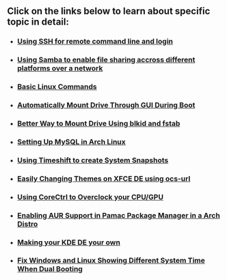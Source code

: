 ## Click on the links below to learn about specific topic in detail:
- ### [Using SSH for remote command line and login](https://github.com/WilcyWilson/Linux-Study/blob/master/SSH#readme) 
- ### [Using Samba to enable file sharing accross different platforms over a network](https://github.com/WilcyWilson/Linux-Study/blob/master/Samba#readme) 
- ### [Basic Linux Commands](https://github.com/WilcyWilson/Linux-Study/blob/master/BasicLinuxCommands#readme) 
- ### [Automatically Mount Drive Through GUI During Boot](https://github.com/WilcyWilson/Linux-Study/blob/master/AutomaticallyMountYourDrivesDuringBootThroughGUI#readme) 
- ### [Better Way to Mount Drive Using blkid and fstab](https://github.com/WilcyWilson/Linux-Tips/tree/master/BetterWayToMountDrive#readme) 
- ### [Setting Up MySQL in Arch Linux](https://github.com/WilcyWilson/Linux-Tips/tree/master/SettingUpMySqlInArchLinux#readme) 
- ### [Using Timeshift to create System Snapshots](https://github.com/WilcyWilson/Linux-Tips/tree/master/UsingTimeshift#readme) 
- ### [Easily Changing Themes on XFCE DE using ocs-url](https://github.com/WilcyWilson/Linux-Tips/tree/master/XfceThemeUsingOcs#readme) 
- ### [Using CoreCtrl to Overclock your CPU/GPU](https://github.com/WilcyWilson/Linux-Tips/tree/master/CoreCtrl#readme) 
- ### [Enabling AUR Support in Pamac Package Manager in a Arch Distro](https://github.com/WilcyWilson/Linux-Tips/tree/master/EnableAURSupport#readme) 
- ### [Making your KDE DE your own](https://github.com/WilcyWilson/Linux-Tips/tree/master/KDEPlasmaThemes#readme) 
- ### [Fix Windows and Linux Showing Different System Time When Dual Booting](https://github.com/WilcyWilson/Linux-Tips/tree/master/TimeDateDualBoot#readme) 